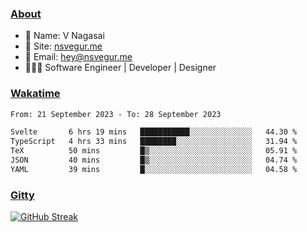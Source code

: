 
### [About](https://nsvegur.me/)

- 👻 Name: V Nagasai
- 🔭 Site: [nsvegur.me](https://nsvegur.me/)
- 📨 Email: [hey@nsvegur.me](mailto:hey@nsvegur.me)
- 👨🏻‍💻 Software Engineer | Developer | Designer

### [Wakatime](https://wakatime.com/@NSVegur)

<!--START_SECTION:waka-->

```txt
From: 21 September 2023 - To: 28 September 2023

Svelte       6 hrs 19 mins   ███████████░░░░░░░░░░░░░░   44.30 %
TypeScript   4 hrs 33 mins   ████████░░░░░░░░░░░░░░░░░   31.94 %
TeX          50 mins         █▒░░░░░░░░░░░░░░░░░░░░░░░   05.91 %
JSON         40 mins         █▒░░░░░░░░░░░░░░░░░░░░░░░   04.74 %
YAML         39 mins         █░░░░░░░░░░░░░░░░░░░░░░░░   04.58 %
```

<!--END_SECTION:waka-->

### [Gitty](https://github.com/NSVEGUR?tab=repositories)

[![GitHub Streak](http://github-profile-summary-cards.vercel.app/api/cards/profile-details?username=NSVEGUR&theme=github_dark)]('https://github.com/NSVEGUR')

